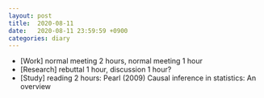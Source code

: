 ```yaml
---
layout: post
title:  2020-08-11
date:   2020-08-11 23:59:59 +0900
categories: diary
---
```


- [Work] normal meeting 2 hours, normal meeting 1 hour
- [Research] rebuttal 1 hour, discussion 1 hour?
- [Study] reading 2 hours: Pearl (2009) Causal inference in statistics: An overview

